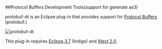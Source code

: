 ##Protocol Buffers Development Tools(support for generate as3)

protobuf-dt is an Eclipse plug-in that provides support for [Protocol Buffers](http://code.google.com/p/protobuf/) (protobuf.)

![protobuf-dt](http://wiki.protobuf-dt.googlecode.com/git/images/editor.png)

This plug-in requires [Eclipse 3.7](http://eclipse.org/downloads/index-developer.php) (Indigo) and [Xtext 2.0](http://www.eclipse.org/Xtext/).
